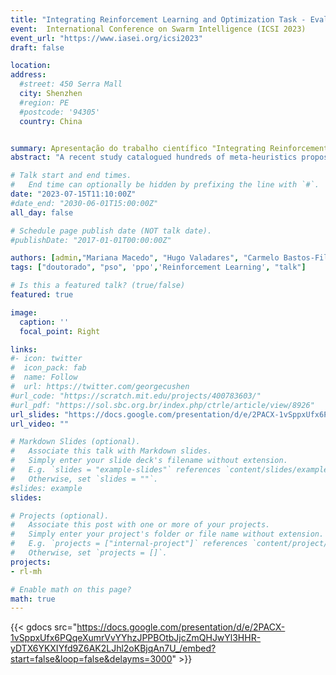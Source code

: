 ```yaml
---
title: "Integrating Reinforcement Learning and Optimization Task - Evaluating an Agent to Dynamically Select PSO Communication Topology"
event:  International Conference on Swarm Intelligence (ICSI 2023)
event_url: "https://www.iasei.org/icsi2023"
draft: false

location: 
address:
  #street: 450 Serra Mall
  city: Shenzhen
  #region: PE
  #postcode: '94305'
  country: China


summary: Apresentação do trabalho científico "Integrating Reinforcement Learning and Optimization Task - Evaluating an Agent to Dynamically Select PSO Communication Topology" (ICSI 2023).
abstract: "A recent study catalogued hundreds of meta-heuristics proposed over the past three decades in Swarm Intelligence (SI) literature. This scenario makes it difficult for the practitioner to choose the most suitable meta-heuristic (RL) for a specific problem. This paper shows that Reinforcement Learning could be a powerful tool for SI. First, we describe a Reinforcement Learning environment to solve an optimization problem. Then, we investigate the usage of Proximal Policy Optimization to dynamically set the Particle Swarm Optimization topology accordingly to the simulation states. Our RL proposal reached competitive fitness values, even when evaluated in non-trained scenarios. In addition, we show the actions' distribution by simulation in the Rastrigin. The paper demonstrates how RL could be integrated to improve meta-heuristics capabilities, opening new research paths where RL will be used to improve meta-heuristics or select them accordingly to their strengths."

# Talk start and end times.
#   End time can optionally be hidden by prefixing the line with `#`.
date: "2023-07-15T11:10:00Z"
#date_end: "2030-06-01T15:00:00Z"
all_day: false

# Schedule page publish date (NOT talk date).
#publishDate: "2017-01-01T00:00:00Z"

authors: [admin,"Mariana Macedo", "Hugo Valadares", "Carmelo Bastos-Filho"]
tags: ["doutorado", "pso", 'ppo','Reinforcement Learning', "talk"]

# Is this a featured talk? (true/false)
featured: true

image:
  caption: ''
  focal_point: Right

links:
#- icon: twitter
#  icon_pack: fab
#  name: Follow
#  url: https://twitter.com/georgecushen
#url_code: "https://scratch.mit.edu/projects/400783603/"
#url_pdf: "https://sol.sbc.org.br/index.php/ctrle/article/view/8926"
url_slides: "https://docs.google.com/presentation/d/e/2PACX-1vSppxUfx6PQqeXumrVvYYhzJPPBOtbJjcZmQHJwYl3HHR-yDTX6YKXIYfd9Z6AK2LJhl2oKBjqAn7U_/embed?start=false&loop=false&delayms=3000"
url_video: ""

# Markdown Slides (optional).
#   Associate this talk with Markdown slides.
#   Simply enter your slide deck's filename without extension.
#   E.g. `slides = "example-slides"` references `content/slides/example-slides.md`.
#   Otherwise, set `slides = ""`.
#slides: example
slides: 

# Projects (optional).
#   Associate this post with one or more of your projects.
#   Simply enter your project's folder or file name without extension.
#   E.g. `projects = ["internal-project"]` references `content/project/deep-learning/index.md`.
#   Otherwise, set `projects = []`.
projects: 
- rl-mh

# Enable math on this page?
math: true
---
```


{{< gdocs src="https://docs.google.com/presentation/d/e/2PACX-1vSppxUfx6PQqeXumrVvYYhzJPPBOtbJjcZmQHJwYl3HHR-yDTX6YKXIYfd9Z6AK2LJhl2oKBjqAn7U_/embed?start=false&loop=false&delayms=3000" >}}
